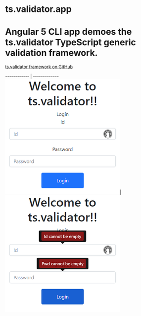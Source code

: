 # ts.validator.app

# Angular 5 CLI app demoes the ts.validator TypeScript generic validation framework.

[ts.validator framework on GitHub](https://github.com/VeritasSoftware/ts.validator)

------------ | -------------
![Login initial](https://github.com/VeritasSoftware/ts.validator.app/blob/master/src/Login_1.jpg)|![Login validation](https://github.com/VeritasSoftware/ts.validator.app/blob/master/src/Login_2.jpg)
